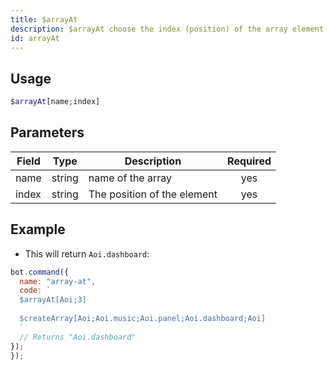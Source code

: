 ```yaml
---
title: $arrayAt
description: $arrayAt choose the index (position) of the array element to be returned. Returns nothing if the given index can not be found.
id: arrayAt
---
```


## Usage

```php
$arrayAt[name;index]
```

## Parameters 


| Field     | Type    | Description                                        | Required |
|-----------|---------|----------------------------------------------------| :------: |
| name      | string  | name of the array                                  | yes      |
| index     | string  | The position of the element                        | yes      |

## Example

- This will return `Aoi.dashboard`:

```javascript
bot.command({
  name: "array-at",
  code: `
  $arrayAt[Aoi;3]
  
  $createArray[Aoi;Aoi.music;Aoi.panel;Aoi.dashboard;Aoi]
  `
  // Returns "Aoi.dashboard"
});
});
```
